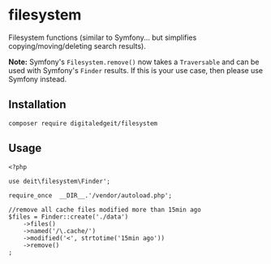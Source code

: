 # filesystem

Filesystem functions (similar to Symfony... but simplifies copying/moving/deleting search results).

**Note:** Symfony's `Filesystem.remove()` now takes a `Traversable` and can be used with Symfony's `Finder` results. If this is your use case, then please use Symfony instead.

## Installation

    composer require digitaledgeit/filesystem
    
## Usage

    <?php
    
    use deit\filesystem\Finder';
    
    require_once  __DIR__.'/vendor/autoload.php';
    
    //remove all cache files modified more than 15min ago
    $files = Finder::create('./data')
        ->files()
        ->named('/\.cache/')
        ->modified('<', strtotime('15min ago'))
        ->remove()
    ;